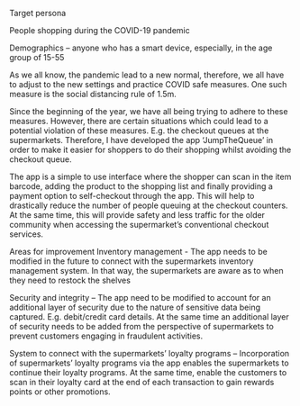 Target persona 

People shopping during the COVID-19 pandemic

Demographics – anyone who has a smart device, especially, in the age group of 15-55

As we all know, the pandemic lead to a new normal, therefore, we all have to adjust to the new settings and practice COVID safe measures. One such measure is the social distancing rule of 1.5m.

Since the beginning of the year, we have all being trying to adhere to these measures. However, there are certain situations which could lead to a potential violation of these measures. E.g. the checkout queues at the supermarkets. Therefore, I have developed the app ‘JumpTheQueue’ in order to make it easier for shoppers to do their shopping whilst avoiding the checkout queue.

The app is a simple to use interface where the shopper can scan in the item barcode, adding the product to the shopping list and finally providing a payment option to self-checkout through the app. This will help to drastically reduce the number of people queuing at the checkout counters. At the same time, this will provide safety and less traffic for the older community when accessing the supermarket’s conventional checkout services.

Areas for improvement
Inventory management - The app needs to be modified in the future to connect with the supermarkets inventory management system. In that way, the supermarkets are aware as to when they need to restock the shelves

Security and integrity – The app need to be modified to account for an additional layer of security due to the nature of sensitive data being captured. E.g. debit/credit card details. At the same time an additional layer of security needs to be added from the perspective of supermarkets to prevent customers engaging in fraudulent activities.

System to connect with the supermarkets’ loyalty programs – Incorporation of supermarkets’ loyalty programs via the app enables the supermarkets to continue their loyalty programs. At the same time, enable the customers to scan in their loyalty card at the end of each transaction to gain rewards points or other promotions.
